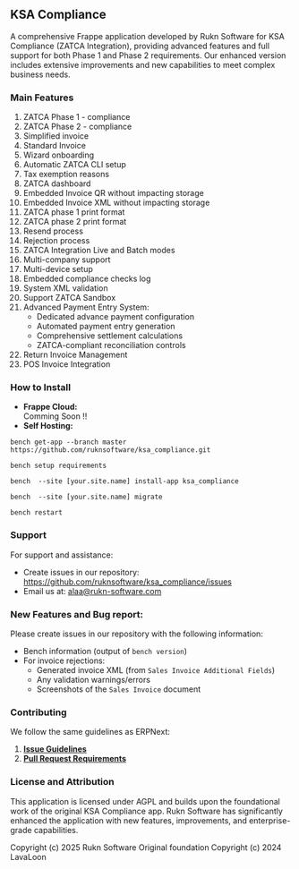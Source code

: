 KSA Compliance
--------------

A comprehensive Frappe application developed by Rukn Software for KSA Compliance (ZATCA Integration), providing advanced features and full support for both Phase 1 and Phase 2 requirements. Our enhanced version includes extensive improvements and new capabilities to meet complex business needs.

### Main Features

1.  ZATCA Phase 1 - compliance
2.  ZATCA Phase 2 - compliance
3.  Simplified invoice
4.  Standard Invoice
5.  Wizard onboarding
6.  Automatic ZATCA CLI setup
7.  Tax exemption reasons
8.  ZATCA dashboard
9.  Embedded Invoice QR without impacting storage
10. Embedded Invoice XML without impacting storage
11. ZATCA phase 1 print format
12. ZATCA phase 2 print format
13. Resend process
14. Rejection process
15. ZATCA Integration Live and Batch modes
16. Multi-company support
17. Multi-device setup
18. Embedded compliance checks log
19. System XML validation
20. Support ZATCA Sandbox
21. Advanced Payment Entry System:
    * Dedicated advance payment configuration
    * Automated payment entry generation
    * Comprehensive settlement calculations
    * ZATCA-compliant reconciliation controls
22. Return Invoice Management
23. POS Invoice Integration

### How to Install

-   **Frappe Cloud:**\
    Comming Soon !!
-   **Self Hosting:**

```
bench get-app --branch master https://github.com/ruknsoftware/ksa_compliance.git
```

```
bench setup requirements
```

```
bench  --site [your.site.name] install-app ksa_compliance
```

```
bench  --site [your.site.name] migrate
```

```
bench restart
```

### Support

For support and assistance:
- Create issues in our repository: https://github.com/ruknsoftware/ksa_compliance/issues
- Email us at: alaa@rukn-software.com

### New Features and Bug report:

Please create issues in our repository with the following information:
- Bench information (output of `bench version`)
- For invoice rejections:
  - Generated invoice XML (from `Sales Invoice Additional Fields`)
  - Any validation warnings/errors
  - Screenshots of the `Sales Invoice` document

### Contributing

We follow the same guidelines as ERPNext:

1. [**Issue Guidelines**](https://github.com/frappe/erpnext/wiki/Issue-Guidelines)
2. [**Pull Request Requirements**](https://github.com/frappe/erpnext/wiki/Contribution-Guidelines)

### License and Attribution

This application is licensed under AGPL and builds upon the foundational work of the original KSA Compliance app. Rukn Software has significantly enhanced the application with new features, improvements, and enterprise-grade capabilities.

Copyright (c) 2025 Rukn Software
Original foundation Copyright (c) 2024 LavaLoon
